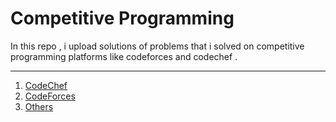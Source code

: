 # Competitive Programming

In this repo , i upload solutions of problems that i solved on competitive programming platforms like codeforces and codechef .
***
1. [CodeChef](https://github.com/realvaibhav/competitive_programming/tree/main/codechef)
2. [CodeForces](https://github.com/realvaibhav/competitive_programming/tree/main/codeforces)
3. [Others](https://github.com/realvaibhav/competitive_programming/tree/main/Others)


